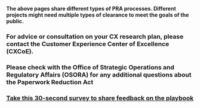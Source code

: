 **The above pages share different types of PRA processes. Different projects might need multiple types of clearance to meet the goals of the public.**



### For advice or consultation on your CX research plan,  please contact the Customer Experience Center of Excellence (CXCoE).  

### Please check with the Office of Strategic Operations and Regulatory Affairs (OSORA) for any additional questions about the Paperwork Reduction Act

### [Take this 30-second survey to share feedback on the playbook](https://touchpoints.app.cloud.gov/touchpoints/e23d80bc/submit)



# 